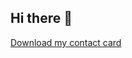 ## Hi there 👋

<!--
**narvati/narvati** is a ✨ _special_ ✨ repository because its `README.md` (this file) appears on your GitHub profile.

Here are some ideas to get you started:

- 🔭 I’m currently working on ...
- 🌱 I’m currently learning ...
- 👯 I’m looking to collaborate on ...
- 🤔 I’m looking for help with ...
- 💬 Ask me about ...
- 📫 How to reach me: ...
- 😄 Pronouns: ...
- ⚡ Fun fact: ...
-->


<a href="https://raw.githubusercontent.com/narvati/narvati/3e0022650239d627dac7343b72e59411bed7caee/Nicolas.vcf" download="Nicolas.vcf"  type="text/vcf">Download my contact card</a>
